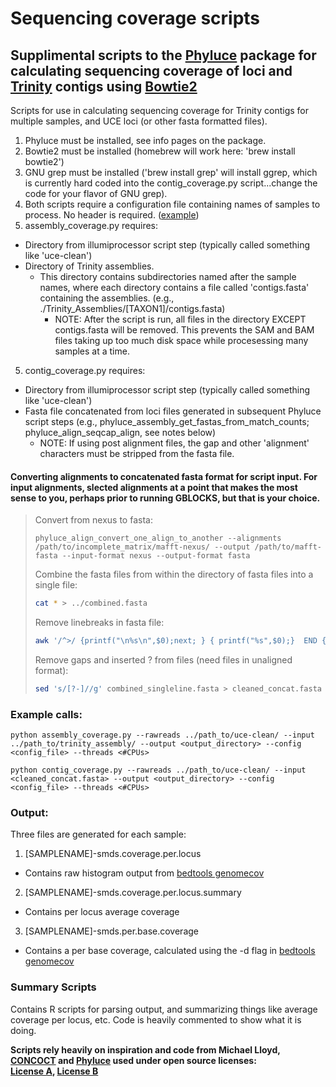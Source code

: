 # Sequencing coverage scripts

## Supplimental scripts to the [Phyluce](https://github.com/faircloth-lab/phyluce) package for calculating sequencing coverage of loci and [Trinity](https://github.com/trinityrnaseq/trinityrnaseq/wiki) contigs using [Bowtie2](http://bowtie-bio.sourceforge.net/bowtie2/index.shtml)



Scripts for use in calculating sequencing coverage for Trinity contigs for multiple samples, and UCE loci (or other fasta formatted files). 

1. Phyluce must be installed, see info pages on the package. 
2. Bowtie2 must be installed (homebrew will work here: 'brew install bowtie2')
3. GNU grep must be installed ('brew install grep' will install ggrep, which is currently hard coded into the contig_coverage.py script...change the code for your flavor of GNU grep). 
3. Both scripts require a configuration file containing names of samples to process. No header is required. ([example](https://github.com/BioNrd/Sequencing-Coverage-Scripts/blob/master/config_file_example.txt)) 
4. assembly_coverage.py requires: 
 - Directory from illumiprocessor script step (typically called something like 'uce-clean')
 - Directory of Trinity assemblies.
 	- This directory contains subdirectories named after the sample names, where each directory contains a file called 'contigs.fasta' containing the assemblies. (e.g., ./Trinity_Assemblies/[TAXON1]/contigs.fasta)
 	  - NOTE: After the script is run, all files in the directory EXCEPT contigs.fasta will be removed. This prevents the SAM and BAM files taking up too much disk space while procesessing many samples at a time. 
5. contig_coverage.py requires:
 - Directory from illumiprocessor script step (typically called something like 'uce-clean')
 - Fasta file concatenated from loci files generated in subsequent Phyluce script steps (e.g., phyluce_assembly_get_fastas_from_match_counts; phyluce_align_seqcap_align, see notes below)
     - NOTE: If using post alignment files, the gap and other 'alignment' characters must be stripped from the fasta file.


#### Converting alignments to concatenated fasta format for script input. For input alignments, slected alignments at a point that makes the most sense to you, perhaps prior to running GBLOCKS, but that is your choice.

>Convert from nexus to fasta:
>```
>phyluce_align_convert_one_align_to_another --alignments /path/to/incomplete_matrix/mafft-nexus/ --output /path/to/mafft-fasta --input-format nexus --output-format fasta
>```
>Combine the fasta files from within the directory of fasta files into a single file:
>```bash
>cat * > ../combined.fasta
>```
>Remove linebreaks in fasta file:
>```bash
>awk '/^>/ {printf("\n%s\n",$0);next; } { printf("%s",$0);}  END {printf("\n");}' < combined.fasta > combined_singleline.fasta
>```
>Remove gaps and inserted ? from files (need files in unaligned format):
>```bash
>sed 's/[?-]//g' combined_singleline.fasta > cleaned_concat.fasta
>```



### Example calls: 
    python assembly_coverage.py --rawreads ../path_to/uce-clean/ --input ../path_to/trinity_assembly/ --output <output_directory> --config <config_file> --threads <#CPUs>

    python contig_coverage.py --rawreads ../path_to/uce-clean/ --input <cleaned_concat.fasta> --output <output_directory> --config <config_file> --threads <#CPUs>

### Output: 
Three files are generated for each sample:

1. [SAMPLENAME]-smds.coverage.per.locus
 - Contains raw histogram output from [bedtools genomecov](http://bedtools.readthedocs.io/en/latest/content/tools/genomecov.html)
2. [SAMPLENAME]-smds.coverage.per.locus.summary
 - Contains per locus average coverage
3. [SAMPLENAME]-smds.per.base.coverage
 - Contains a per base coverage, calculated using the -d flag in [bedtools genomecov](http://bedtools.readthedocs.io/en/latest/content/tools/genomecov.html)

### Summary Scripts
Contains R scripts for parsing output, and summarizing things like average coverage per locus, etc. Code is heavily commented to show what it is doing. 




**Scripts rely heavily on inspiration and code from Michael Lloyd, [CONCOCT](https://github.com/BinPro/CONCOCT/blob/master/scripts/map-bowtie2-markduplicates.sh) and [Phyluce](https://github.com/faircloth-lab/phyluce) used under open source licenses:  
[License A](https://github.com/BinPro/CONCOCT/blob/master/LICENSE.txt),
[License B](https://github.com/faircloth-lab/phyluce/blob/master/LICENSE.txt)**

